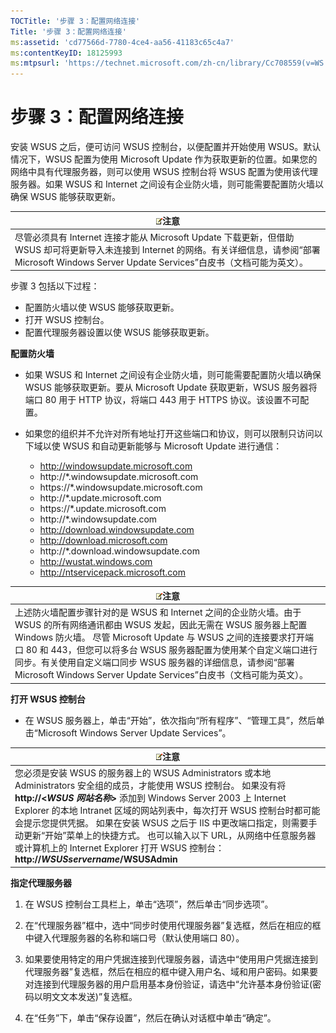 ```yaml
---
TOCTitle: '步骤 3：配置网络连接'
Title: '步骤 3：配置网络连接'
ms:assetid: 'cd77566d-7780-4ce4-aa56-41183c65c4a7'
ms:contentKeyID: 18125993
ms:mtpsurl: 'https://technet.microsoft.com/zh-cn/library/Cc708559(v=WS.10)'
---
```


步骤 3：配置网络连接
====================

安装 WSUS 之后，便可访问 WSUS 控制台，以便配置并开始使用 WSUS。默认情况下，WSUS 配置为使用 Microsoft Update 作为获取更新的位置。如果您的网络中具有代理服务器，则可以使用 WSUS 控制台将 WSUS 配置为使用该代理服务器。如果 WSUS 和 Internet 之间设有企业防火墙，则可能需要配置防火墙以确保 WSUS 能够获取更新。

| ![](images/Cc708559.note(WS.10).gif)注意                                                                                                                                         |
|---------------------------------------------------------------------------------------------------------------------------------------------------------------------------------------------------------------|
| 尽管必须具有 Internet 连接才能从 Microsoft Update 下载更新，但借助 WSUS 却可将更新导入未连接到 Internet 的网络。有关详细信息，请参阅“部署 Microsoft Windows Server Update Services”白皮书（文档可能为英文）。 |

步骤 3 包括以下过程：

-   配置防火墙以使 WSUS 能够获取更新。
-   打开 WSUS 控制台。
-   配置代理服务器设置以使 WSUS 能够获取更新。

**配置防火墙**
-   如果 WSUS 和 Internet 之间设有企业防火墙，则可能需要配置防火墙以确保 WSUS 能够获取更新。要从 Microsoft Update 获取更新，WSUS 服务器将端口 80 用于 HTTP 协议，将端口 443 用于 HTTPS 协议。该设置不可配置。

-   如果您的组织并不允许对所有地址打开这些端口和协议，则可以限制只访问以下域以使 WSUS 和自动更新能够与 Microsoft Update 进行通信：

    -   http://windowsupdate.microsoft.com
    -   http://\*.windowsupdate.microsoft.com
    -   https://\*.windowsupdate.microsoft.com
    -   http://\*.update.microsoft.com
    -   https://\*.update.microsoft.com
    -   http://\*.windowsupdate.com
    -   http://download.windowsupdate.com
    -   http://download.microsoft.com
    -   http://\*.download.windowsupdate.com
    -   http://wustat.windows.com
    -   http://ntservicepack.microsoft.com

| ![](images/Cc708559.note(WS.10).gif)注意                                                                                                                                                                                                                                                                                                                                         |
|---------------------------------------------------------------------------------------------------------------------------------------------------------------------------------------------------------------------------------------------------------------------------------------------------------------------------------------------------------------------------------------------------------------|
| 上述防火墙配置步骤针对的是 WSUS 和 Internet 之间的企业防火墙。由于 WSUS 的所有网络通讯都由 WSUS 发起，因此无需在 WSUS 服务器上配置 Windows 防火墙。 尽管 Microsoft Update 与 WSUS 之间的连接要求打开端口 80 和 443，但您可以将多台 WSUS 服务器配置为使用某个自定义端口进行同步。有关使用自定义端口同步 WSUS 服务器的详细信息，请参阅“部署 Microsoft Windows Server Update Services”白皮书（文档可能为英文）。 |

**打开 WSUS 控制台**
-   在 WSUS 服务器上，单击“开始”，依次指向“所有程序”、“管理工具”，然后单击“Microsoft Windows Server Update Services”。

| ![](images/Cc708559.note(WS.10).gif)注意                                                                                                                                                                                                                                                                                                                                                                                                                                               |
|---------------------------------------------------------------------------------------------------------------------------------------------------------------------------------------------------------------------------------------------------------------------------------------------------------------------------------------------------------------------------------------------------------------------------------------------------------------------------------------------------------------------|
| 您必须是安装 WSUS 的服务器上的 WSUS Administrators 或本地 Administrators 安全组的成员，才能使用 WSUS 控制台。 如果没有将 **http://&lt;***WSUS 网站名称***&gt;** 添加到 Windows Server 2003 上 Internet Explorer 的本地 Intranet 区域的网站列表中，每次打开 WSUS 控制台时都可能会提示您提供凭据。 如果在安装 WSUS 之后于 IIS 中更改端口指定，则需要手动更新“开始”菜单上的快捷方式。 也可以输入以下 URL，从网络中任意服务器或计算机上的 Internet Explorer 打开 WSUS 控制台：**http://***WSUSservername***/WSUSAdmin** |

**指定代理服务器**
1.  在 WSUS 控制台工具栏上，单击“选项”，然后单击“同步选项”。

2.  在“代理服务器”框中，选中“同步时使用代理服务器”复选框，然后在相应的框中键入代理服务器的名称和端口号（默认使用端口 80）。

3.  如果要使用特定的用户凭据连接到代理服务器，请选中“使用用户凭据连接到代理服务器”复选框，然后在相应的框中键入用户名、域和用户密码。如果要对连接到代理服务器的用户启用基本身份验证，请选中“允许基本身份验证(密码以明文文本发送)”复选框。

4.  在“任务”下，单击“保存设置”，然后在确认对话框中单击“确定”。
